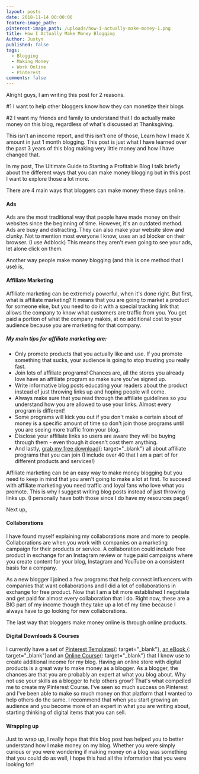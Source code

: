 ```yaml
---
layout: posts
date: 2018-11-14 00:00:00
feature-image_path:
pinterest-image_path: /uploads/how-i-actually-make-money-1.png
title: How I Actually Make Money Blogging
Author: Justyn
published: false
tags:
  - Blogging
  - Making Money
  - Work Online
  - Pinterest
comments: false
---
```


Alright guys, I am writing this post for 2 reasons.&nbsp;

#1 I want to help other bloggers know how they can monetize their blogs

#2 I want my friends and family to understand that I do actually make money on this blog, regardless of what's discussed at Thanksgiving.&nbsp;

This isn't an income report, and this isn't one of those, Learn how I made X amount in just 1 month blogging. This post is just what I have learned over the past 3 years of this blog making very little money and how I have changed that.&nbsp;

In my post, The Ultimate Guide to Starting a Profitable Blog I talk briefly about the different ways that you can make money blogging but in this post I want to explore those a lot more.&nbsp;

There are 4 main ways that bloggers can make money these days online.&nbsp;

#### Ads

Ads are the most traditional way that people have made money on their websites since the beginning of time. However, it's an outdated method. Ads are busy and distracting. They can also make your website slow and clunky. Not to mention most everyone I know, uses an ad blocker on their browser. (I use Adblock) This means they aren't even going to see your ads, let alone click on them.&nbsp;

Another way people make money blogging (and this is one method that I use) is,&nbsp;

#### Affiliate Marketing

Affiliate marketing can be extremely powerful, when it's done right. But first, what is affiliate marketing? It means that you are going to market a product for someone else, but you need to do it with a special tracking link that allows the company to know what customers are traffic from you. You get paid a portion of what the company makes, at no additional cost to your audience because you are marketing for that company.&nbsp;

##### My main tips for affiliate marketing are:&nbsp;

* Only promote products that you actually like and use. If you promote something that sucks, your audience is going to stop trusting you really fast.
* Join lots of affiliate programs! Chances are, all the stores you already love have an affiliate program so make sure you've signed up.&nbsp;
* Write informative blog posts educating your readers about the product instead of just throwing links up and hoping people will come.&nbsp;
* Always make sure that you read through the affiliate guidelines so you understand how you are allowed to use your links. Almost every program is different!&nbsp;
* Some programs will kick you out if you don't make a certain about of money is a specific amount of time so don't join those programs until you are seeing more traffic from your blog.
* Disclose your affiliate links so users are aware they will be buying through them - even though it doesn't cost them anything.&nbsp;
* And lastly, [grab my free download](https://www.subscribepage.com/affiliate-bloggers){: target="_blank"} all about affiliate programs that you can join (I include over 40 that I am a part of for different products and services!)

Affiliate marketing can be an easy way to make money blogging but you need to keep in mind that you aren't going to make a lot at first. To succeed with affiliate marketing you need traffic and loyal fans who love what you promote. This is why I suggest writing blog posts instead of just throwing links up. (I personally have both those since I do have my resources page!)

Next up,&nbsp;

#### Collaborations

I have found myself explaining my collaborations more and more to people. Collaborations are when you work with companies on a marketing campaign for their products or service. A collaboration could include free product in exchange for an Instagram review or huge paid campaigns where you create content for your blog, Instagram and YouTube on a consistent basis for a company.&nbsp;

As a new blogger I joined a few programs that help connect influencers with companies that want collaborations and I did a lot of collaborations in exchange for free product. Now that I am a bit more established I negotiate and get paid for almost every collaboration that I do. Right now, these are a BIG part of my income though they take up a lot of my time because I always have to go looking for new collaborations.&nbsp;

The last way that bloggers make money online is through online products.&nbsp;

#### Digital Downloads & Courses

I currently have a set of [Pinterest Templates](https://justynjen.teachable.com/p/pinterest-playbook){: target="_blank"}, [an eBook ](https://justynjen.teachable.com/p/pinterest-playbook){: target="_blank"}and an [Online Course](https://justynjen.teachable.com/p/pinterest-playbook-course){: target="_blank"} that I know use to create additional income for my blog. Having an online store with digital products is a great way to make money as a blogger. As a blogger, the chances are that you are probably an expert at what you blog about. Why not use your skills as a blogger to help others grow? That's what compelled me to create my Pinterest Course. I've seen so much success on Pinterest and I've been able to make so much money on that platform that I wanted to help others do the same. I recommend that when you start growing an audience and you become more of an expert in what you are writing about, starting thinking of digital items that you can sell.&nbsp;

#### Wrapping up

Just to wrap up, I really hope that this blog post has helped you to better understand how I make money on my blog. Whether you were simply curious or you were wondering if making money on a blog was something that you could do as well, I hope this had all the information that you were looking for!